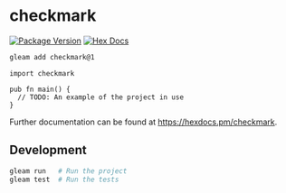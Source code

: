 # checkmark

[![Package Version](https://img.shields.io/hexpm/v/checkmark)](https://hex.pm/packages/checkmark)
[![Hex Docs](https://img.shields.io/badge/hex-docs-ffaff3)](https://hexdocs.pm/checkmark/)

```sh
gleam add checkmark@1
```
```gleam
import checkmark

pub fn main() {
  // TODO: An example of the project in use
}
```

Further documentation can be found at <https://hexdocs.pm/checkmark>.

## Development

```sh
gleam run   # Run the project
gleam test  # Run the tests
```
